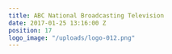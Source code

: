 ```yaml
---
title: ABC National Broadcasting Television
date: 2017-01-25 13:16:00 Z
position: 17
logo_image: "/uploads/logo-012.png"
---
```


